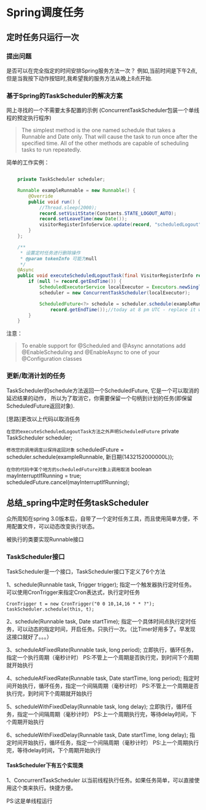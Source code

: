 

# Spring调度任务

## 定时任务只运行一次

### 提出问题
是否可以在完全指定的时间安排Spring服务方法一次？
例如,当前时间是下午2点,但是当我按下动作按钮时,我希望我的服务方法从晚上8点开始.



### 基于Spring的TaskScheduler的解决方案

网上寻找的一个不需要太多配置的示例
(ConcurrentTaskScheduler包装一个单线程的预定执行程序)

>The simplest method is the one named schedule that takes a Runnable
and Date only. That will cause the task to run once after the
specified time. All of the other methods are capable of scheduling
tasks to run repeatedly.

简单的工作实例：
```java

    private TaskScheduler scheduler;

    Runnable exampleRunnable = new Runnable() {
        @Override
        public void run() {
            //Thread.sleep(2000);
            record.setVisitState(Constants.STATE_LOGOUT_AUTO);
            record.setLeaveTime(new Date());
            visitorRegisterInfoService.update(record, "scheduledLogout", CommandRecord.IS_TRIGGER);
        }
    };

    /**
     * 设置定时任务进行删除操作
     * @param tokenInfo 可能为null
     */
    @Async
    public void executeScheduledLogoutTask(final VisitorRegisterInfo record, final CommonToken tokenInfo, final Integer domainId) {
        if (null != record.getEndTime()) {
            ScheduledExecutorService localExecutor = Executors.newSingleThreadScheduledExecutor();
            scheduler = new ConcurrentTaskScheduler(localExecutor);

            ScheduledFuture<?> schedule = scheduler.schedule(exampleRunnable, 
                record.getEndTime());//today at 8 pm UTC - replace it with any timestamp in miliseconds to text
        }
    }

```
注意：
>To enable support for @Scheduled and @Async annotations add
@EnableScheduling and @EnableAsync to one of your @Configuration
classes



### 更新/取消计划的任务

TaskScheduler的schedule方法返回一个ScheduledFuture, 它是一个可以取消的延迟结果的动作，
所以为了取消它，你需要保留一个句柄到计划的任务(即保留ScheduledFuture返回对象).

[思路]更改以上代码以取消任务

`在您的executeScheduledLogoutTask方法之外声明ScheduledFuture`
private TaskScheduler scheduler;

`修改您的调用调度以保持返回对象`
scheduledFuture = scheduler.schedule(exampleRunnable, 新日期(1432152000000L));

`在你的代码中某个地方的scheduledFuture对象上调用取消`
boolean mayInterruptIfRunning = true;
scheduledFuture.cancel(mayInterruptIfRunning);



## 总结_spring中定时任务taskScheduler

众所周知在spring 3.0版本后，自带了一个定时任务工具，而且使用简单方便，不用配置文件，可以动态改变执行状态。

被执行的类要实现Runnable接口

### TaskScheduler接口
TaskScheduler是一个接口，TaskScheduler接口下定义了6个方法

1、schedule(Runnable task, Trigger trigger);
指定一个触发器执行定时任务。可以使用CronTrigger来指定Cron表达式，执行定时任务

`CronTrigger t = new CronTrigger("0 0 10,14,16 * * ?");
taskScheduler.schedule(this, t);`

2、schedule(Runnable task, Date startTime);
指定一个具体时间点执行定时任务，可以动态的指定时间，开启任务。只执行一次。（比Timer好用多了。早发现这接口就好了。。。）

3、scheduleAtFixedRate(Runnable task, long period);
立即执行，循环任务，指定一个执行周期（毫秒计时）
PS:不管上一个周期是否执行完，到时间下个周期就开始执行

4、scheduleAtFixedRate(Runnable task, Date startTime, long period);
指定时间开始执行，循环任务，指定一个间隔周期（毫秒计时）
PS:不管上一个周期是否执行完，到时间下个周期就开始执行

5、scheduleWithFixedDelay(Runnable task, long delay);
立即执行，循环任务，指定一个间隔周期（毫秒计时）
PS:上一个周期执行完，等待delay时间，下个周期开始执行

6、scheduleWithFixedDelay(Runnable task, Date startTime, long delay);
指定时间开始执行，循环任务，指定一个间隔周期（毫秒计时）
PS:上一个周期执行完，等待delay时间，下个周期开始执行


#### TaskScheduler下有五个实现类

1、ConcurrentTaskScheduler
以当前线程执行任务。如果任务简单，可以直接使用这个类来执行。快捷方便。

PS:这是单线程运行